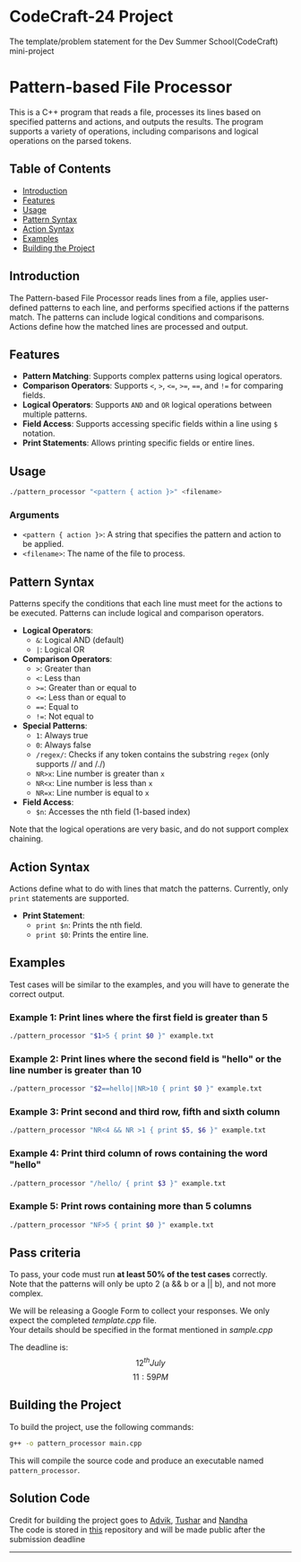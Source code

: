 # CodeCraft-24 Project
The template/problem statement for the Dev Summer School(CodeCraft) mini-project

# Pattern-based File Processor

This is a C++ program that reads a file, processes its lines based on specified patterns and actions, and outputs the results. The program supports a variety of operations, including comparisons and logical operations on the parsed tokens.

## Table of Contents

- [Introduction](#introduction)
- [Features](#features)
- [Usage](#usage)
- [Pattern Syntax](#pattern-syntax)
- [Action Syntax](#action-syntax)
- [Examples](#examples)
- [Building the Project](#building-the-project)

## Introduction

The Pattern-based File Processor reads lines from a file, applies user-defined patterns to each line, and performs specified actions if the patterns match. The patterns can include logical conditions and comparisons. Actions define how the matched lines are processed and output.

## Features

- **Pattern Matching**: Supports complex patterns using logical operators.
- **Comparison Operators**: Supports `<`, `>`, `<=`, `>=`, `==`, and `!=` for comparing fields.
- **Logical Operators**: Supports `AND` and `OR` logical operations between multiple patterns.
- **Field Access**: Supports accessing specific fields within a line using `$` notation.
- **Print Statements**: Allows printing specific fields or entire lines.

## Usage

```bash
./pattern_processor "<pattern { action }>" <filename>
```

### Arguments

- `<pattern { action }>`: A string that specifies the pattern and action to be applied.
- `<filename>`: The name of the file to process.

## Pattern Syntax

Patterns specify the conditions that each line must meet for the actions to be executed. Patterns can include logical and comparison operators.

- **Logical Operators**: 
  - `&`: Logical AND (default)
  - `|`: Logical OR
- **Comparison Operators**:
  - `>`: Greater than
  - `<`: Less than
  - `>=`: Greater than or equal to
  - `<=`: Less than or equal to
  - `==`: Equal to
  - `!=`: Not equal to
- **Special Patterns**:
  - `1`: Always true
  - `0`: Always false
  - `/regex/`: Checks if any token contains the substring `regex` (only supports /<substr>/ and /./)
  - `NR>x`: Line number is greater than `x`
  - `NR<x`: Line number is less than `x`
  - `NR=x`: Line number is equal to `x`
- **Field Access**: 
  - `$n`: Accesses the nth field (1-based index)

Note that the logical operations are very basic, and do not support complex chaining.

## Action Syntax

Actions define what to do with lines that match the patterns. Currently, only `print` statements are supported.

- **Print Statement**: 
  - `print $n`: Prints the nth field.
  - `print $0`: Prints the entire line.

## Examples

Test cases will be similar to the examples, and you will have to generate the correct output.

### Example 1: Print lines where the first field is greater than 5
```bash
./pattern_processor "$1>5 { print $0 }" example.txt
```

### Example 2: Print lines where the second field is "hello" or the line number is greater than 10
```bash
./pattern_processor "$2==hello||NR>10 { print $0 }" example.txt
```

### Example 3: Print second and third row, fifth and sixth column
```bash
./pattern_processor "NR<4 && NR >1 { print $5, $6 }" example.txt
```

### Example 4: Print third column of rows containing the word "hello"
```bash
./pattern_processor "/hello/ { print $3 }" example.txt
```

### Example 5: Print rows containing more than 5 columns
```bash
./pattern_processor "NF>5 { print $0 }" example.txt
```

## Pass criteria
To pass, your code must run **at least 50% of the test cases** correctly.  
Note that the patterns will only be upto 2 (a && b or a || b), and not more complex.  

We will be releasing a Google Form to collect your responses. We only expect the completed *template.cpp* file.  
Your details should be specified in the format mentioned in *sample.cpp*  

The deadline is: $$12^{th} July$$ $$11:59 PM$$  
## Building the Project

To build the project, use the following commands:

```bash
g++ -o pattern_processor main.cpp
```

This will compile the source code and produce an executable named `pattern_processor`.

## Solution Code

Credit for building the project goes to [Advik](https://github.com/advikkabra), [Tushar](https://github.com/tushar3q34) and [Nandha](https://github.com/nandhagk)  
The code is stored in [this](https://github.com/advikkabra/awk-clone) repository and will be made public after the submission deadline

---

